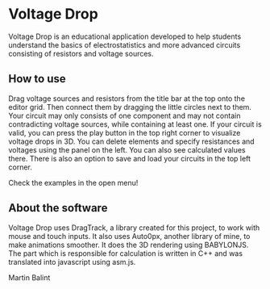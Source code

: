 Voltage Drop
============

Voltage Drop is an educational application developed to help students understand
the basics of electrostatistics and more advanced circuits consisting of
resistors and voltage sources.

How to use
----------

Drag voltage sources and resistors from the title bar at the top onto the editor
grid. Then connect them by dragging the little circles next to them. Your
circuit may only consists of one component and may not contain contradicting
voltage sources, while containing at least one. If your circuit is valid, you
can press the play button in the top right corner to visualize voltage drops in
3D. You can delete elements and specify resistances and voltages using the panel
on the left. You can also see calculated values there. There is also an option to
save and load your circuits in the top left corner.

Check the examples in the open menu!

About the software
------------------
Voltage Drop uses DragTrack, a library created for this project, to work with
mouse and touch inputs. It also uses Auto0px, another library of mine, to make
animations smoother. It does the 3D rendering using BABYLONJS. The part which is
responsible for calculation is written in C++ and was translated into javascript
using asm.js.


Martin Balint
